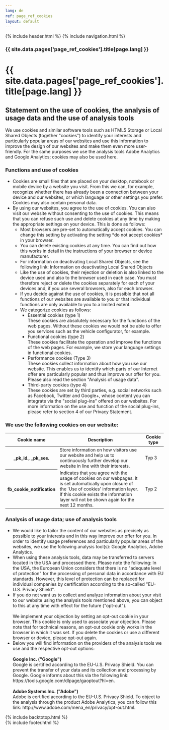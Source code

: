 ```yaml
---
lang: de
ref: page_ref_cookies
layout: default
---
```


{% include header.html %}
{% include navigation.html %}

<!-- MASTHEAD -->
<div class="wrap t3-masthead ">
	<div class="ja-masthead" >
	    <div class="ja-masthead-detail">
		    <h3 class="swiper-header">{{ site.data.pages['page_ref_cookies'].title[page.lang] }}</h3>
        </div>
    </div>	
</div>
<!-- //MASTHEAD -->
<div id="t3-mainbody" class="container t3-mainbody">
	<div class="row">
		<!-- MAIN CONTENT -->
		<div id="t3-content" class="t3-content col-xs-12">
            <div class="page-header clearfix">
        		<h1 class="page-title">{{ site.data.pages['page_ref_cookies'].title[page.lang] }}</h1>
        	</div>
            <div class="item-page clearfix">
                <article itemscope itemtype="http://schema.org/Article">
                    <meta itemprop="inLanguage" content="en-GB" />
                    <meta itemprop="url" content="/deepnetwork/cookies" />
                    <meta itemscope itemprop="mainEntityOfPage" itemtype="http://schema.org/WebPage"  itemid="/deepnetwork/cookies" />                   
                    <meta content="2019-10-22T07:03:00+00:00" itemprop="dateModified" />            
                    <meta content="2019-04-04T19:29:36+00:00" itemprop="datePublished" />            
                    <span itemprop="author" style="display: none;">
                        <span itemprop="name">Super User</span>
                        <span itemtype="https://schema.org/Organization" itemscope="" itemprop="publisher" style="display: none;">
                            <span itemtype="https://schema.org/ImageObject" itemscope="" itemprop="logo">
                                <img itemprop="url" alt="logo" src="../templates/ja_company/images/logo.png">
                                <meta content="auto" itemprop="width">
                                <meta content="auto" itemprop="height">
                            </span>
                            <meta content="Super User" itemprop="name">
                        </span>
                    </span>
                    <!--e:Validate structured data-->
                    <meta content="Cookies" itemprop="headline">
                    <section class="article-content clearfix" itemprop="articleBody">
                        <h2>Statement on the use of cookies, the analysis of usage data and the use of analysis tools</h2>
                        We use cookies and similar software tools such as HTML5 Storage or Local Shared Objects (together "cookies") to identify your interests and particularly popular areas of our websites and use this information to improve the design of our websites and make them even more user-friendly. For the same purposes we use the analysis tools Adobe Analytics and Google Analytics; cookies may also be used here.
                        <h3>Functions and use of cookies</h3>
                        <ul type="1">  
                            <li>Cookies are small files that are placed on your desktop, notebook or mobile device by a website you visit. From this we can, for example, recognize whether there has already been a connection between your device and our websites, or which language or other settings you prefer. Cookies may also contain personal data.</li>
                            <li>By using our websites, you agree to the use of cookies. You can also visit our website without consenting to the use of cookies. This means that you can refuse such use and delete cookies at any time by making the appropriate settings on your device. This is done as follows:
                                <ul type="a">
                                    <li>Most browsers are pre-set to automatically accept cookies. You can change this setting by activating the setting *do not accept cookies* in your browser.</li>
                                    <li>You can delete existing cookies at any time. You can find out how this works in detail in the instructions of your browser or device manufacturer.</li>
                                    <li>For information on deactivating Local Shared Objects, see the following link: Information on deactivating Local Shared Objects</li>
                                    <li>Like the use of cookies, their rejection or deletion is also linked to the device used and also to the browser used in each case. You must therefore reject or delete the cookies separately for each of your devices and, if you use several browsers, also for each browser.</li>
                                    <li>If you decide against the use of cookies, it is possible that not all functions of our websites are available to you or that individual functions are only available to you to a limited extent.</li>
                                    <li>We categorize cookies as follows:
                                        <ul type="i">
                                            <li>Essential cookies (type 1)<br />
                                            These cookies are absolutely necessary for the functions of the web pages. Without these cookies we would not be able to offer you services such as the vehicle configurator, for example.</li>
                                            <li>Functional cookies (type 2)<br />
                                            These cookies facilitate the operation and improve the functions of the web pages. For example, we store your language settings in functional cookies.</li>
                                            <li>Performance cookies (Type 3)<br />
                                            These cookies collect information about how you use our website. This enables us to identify which parts of our Internet offer are particularly popular and thus improve our offer for you. Please also read the section "Analysis of usage data".</li>
                                            <li>Third-party cookies (type 4)<br />
                                            These cookies are set by third parties, e.g. social networks such as Facebook, Twitter and Google+, whose content you can integrate via the "social plug-ins" offered on our websites. For more information on the use and function of the social plug-ins, please refer to section 4 of our Privacy Statement.</li>
                                        </ul>
                                    </li>
                                </ul>
                            </li>    
                        </ul>
                        <h3>We use the following cookies on our website:</h3>
                        <table class="table">
                            <thead>
                                <tr>
                                <th scope="col">Cookie name</th>
                                <th scope="col">Description</th>
                                <th scope="col">Cookie type</th>
                                </tr>
                            </thead>
                            <tbody>
                                <tr>
                                    <th scope="row">_pk_id., _pk_ses.</th>
                                    <td>Store information on how visitors use our website and help us to continuously further develop our website in line with their interests.</td>
                                    <td>Typ 3</td>                    
                                </tr>
                                <tr>
                                    <th scope="row">fb_cookie_notification</th>
                                    <td>Indicates that you agree with the usage of cookies on our webpages. It is set automatically upon closure of the 'Use of cookies' information layer. If this cookie exists the information layer will not be shown again for the next 12 months.</td>
                                    <td>Typ 2</td>
                                </tr>
                            </tbody>
                        </table>
                        <h3>Analysis of usage data; use of analysis tools</h3>
                        <ul type="1">
                            <li>We would like to tailor the content of our websites as precisely as possible to your interests and in this way improve our offer for you. In order to identify usage preferences and particularly popular areas of the websites, we use the following analysis tool(s): Google Analytics, Adobe Analytics.</li>
                            <li>When using these analysis tools, data may be transferred to servers located in the USA and processed there. Please note the following: In the USA, the European Union considers that there is no "adequate level of protection" for the processing of personal data in accordance with EU standards. However, this level of protection can be replaced for individual companies by certification according to the so-called "EU-U.S. Privacy Shield".</li>
                            <li>If you do not want us to collect and analyze information about your visit to our website using the analysis tools mentioned above, you can object to this at any time with effect for the future ("opt-out").<br /><br />
                            We implement your objection by setting an opt-out cookie in your browser. This cookie is only used to associate your objection. Please note that for technical reasons, an opt-out cookie only works in the browser in which it was set. If you delete the cookies or use a different browser or device, please opt-out again.</li>
                            <li>Below you will find information on the providers of the analysis tools we use and the respective opt-out options:<br /><br />
                                <strong>Google Inc. ("Google")</strong><br />
                                Google is certified according to the EU-U.S. Privacy Shield. You can prevent the transfer of your data and its collection and processing by Google. Google informs about this via the following link: https://tools.google.com/dlpage/gaoptout?hl=en.<br /><br />
                                <strong>Adobe Systems Inc. ("Adobe")</strong><br />
                                Adobe is certified according to the EU-U.S. Privacy Shield. To object to the analysis through the product Adobe Analytics, you can follow this link: http://www.adobe.com/mena_en/privacy/opt-out.html.
                            </li>
                        </ul>
                    </section>
                </article>
            </div>
        </div>
    </div>
</div> 

{% include backtotop.html %}  
{% include footer.html %}

